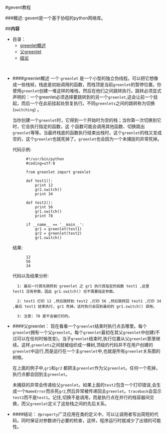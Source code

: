 #gevent教程

###概述:
gevent是一个基于协程的python网络库。


##**内容**

* 目录：
    * [greenlet概述](#user-content-greenlet概述)
    * [父greenlet](#user-content-父greenlet)
    * [结论](#user-content-结论)

<br>


* ####greenlet概述
    一个 `greenlet` 是一个小型的独立伪线程。可以把它想像成一些栈帧，栈底是初始调用的函数，而栈顶是当前`greenlet`的暂停位置。你使用`greenlet`创建一堆这样的堆栈，然后在他们之间跳转执行。跳转必须显式声明的：一个greenlet必须选择要跳转到的另一个`greenlet`,这会让前一个挂起，而后一个在此前挂起处恢复执行。不同`greenlets`之间的跳转称为切换(`switching`) 。
    
    当你创建一个`greenlet`时，它得到一个开始时为空的栈；当你第一次切换到它时，它会执行指定的函数，这 个函数可能会调用其他函数、切换跳出`greenlet`等等。当最终栈底的函数执行结束出栈时，这个`greenlet`的栈又变成空的，这个`greenlet`也就死掉了。`greenlet`也会因为一个未捕捉的异常死掉。
    
    代码示例:

            #!/usr/bin/python
            #coding=utf-8

            from greenlet import greenlet

            def test1():
                print 12
                gr2.switch()
                print 34

            def test2():
                print 56
                gr1.switch()
                print 78

            if __name__ == '__main__':
                gr1 = greenlet(test1)
                gr2 = greenlet(test2)
                gr1.switch()

    结果:

            12
            56
            34


    代码以及结果分析:

        1: 最后一行首先跳转到 greenlet 之 gr1 执行其指定的函数 test1 ,这里 test1 没有参数，因此 gr1.switch() 也不需要指定参数。

        2: test1 打印 12 ,然后跳转到 test2 ,打印 56 ,然后跳转回 test1 ,打印 34 ,最后 test1 结束执行, gr1 死掉。这时执行会回到最初的 gr1.switch() 调用。

        3: 注意: 78 是不会被打印的。



* ####父greenlet：
    现在看看一个`greenlet`结束时执行点去哪里。每个`greenlet`拥有一个父`greenlet`。每个`greenlet`最初在其父`greenlet`中创建(不过可以在任何时候改变)。当子`greenlet`结束时,执行位置从父`greenlet`那里继续。这样,`greenlets`之间就被组织成一棵树,顶级的代码并不在用户创建的`greenlet`中运行,而是运行在一个主`greenlet`中,也就是所有`greenlet`关系图的树根。
    
    在上面的例子中,`gr1`和`gr2` 都把主`greenlet`作为父`greenlet`。任何一个死掉，执行点都会回到主`greenlet`。
    
    未捕获的异常会传递给父`greenlet`。如果上面的`test2`包含一个打印错误,会生成一个`NameError`而杀死`gr2`,然后异常被传递回主`greenlet`。`traceback`会显示`test2`而不是`test1`。记住,切换不是调用，而是执行点在并行的栈容器间交换，而父`greenlet`定义了这些栈之间的先后关系。


* ####结论：
    `@property`广泛应用在类的定义中，可以让调用者写出简短的代码，同时保证对参数进行必要的检查，这样，程序运行时就减少了出错的可能性。

